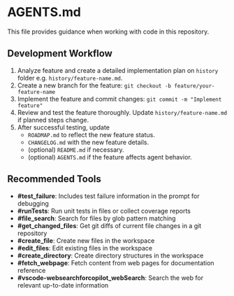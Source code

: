 # AGENTS.md

This file provides guidance when working with code in this repository.

## Development Workflow

1. Analyze feature and create a detailed implementation plan on `history` folder e.g. `history/feature-name.md`.
2. Create a new branch for the feature: `git checkout -b feature/your-feature-name`
3. Implement the feature and commit changes: `git commit -m "Implement feature"`
4. Review and test the feature thoroughly. Update `history/feature-name.md` if planned steps change.
5. After successful testing, update
   - `ROADMAP.md` to reflect the new feature status.
   - `CHANGELOG.md` with the new feature details.
   - (optional) `README.md` if necessary.
   - (optional) `AGENTS.md` if the feature affects agent behavior.

## Recommended Tools

- **#test_failure**: Includes test failure information in the prompt for debugging
- **#runTests**: Run unit tests in files or collect coverage reports
- **#file_search**: Search for files by glob pattern matching
- **#get_changed_files**: Get git diffs of current file changes in a git repository
- **#create_file**: Create new files in the workspace
- **#edit_files**: Edit existing files in the workspace
- **#create_directory**: Create directory structures in the workspace
- **#fetch_webpage**: Fetch content from web pages for documentation reference
- **#vscode-websearchforcopilot_webSearch**: Search the web for relevant up-to-date information
